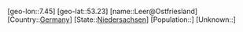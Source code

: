 ﻿---
location: [53.23,7.45]
type: City
tags:
- geo/City


SpocWebEntityId: 31908
isDeleted: false
confidential: public

---
[geo-lon::7.45]
[geo-lat::53.23]
[name::Leer@Ostfriesland]
[Country::[Germany](geo/Continent/Europe/Germany.md)]
[State::[Niedersachsen](geo/Continent/Europe/Germany/Niedersachsen.md)]
[Population::]
[Unknown::]

